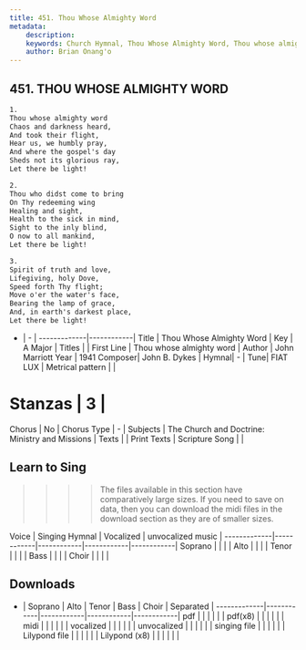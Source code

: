 ```yaml
---
title: 451. Thou Whose Almighty Word
metadata:
    description: 
    keywords: Church Hymnal, Thou Whose Almighty Word, Thou whose almighty word , 
    author: Brian Onang'o
---
```



## 451. THOU WHOSE ALMIGHTY WORD

```txt
1.
Thou whose almighty word 
Chaos and darkness heard, 
And took their flight, 
Hear us, we humbly pray, 
And where the gospel's day 
Sheds not its glorious ray, 
Let there be light! 

2.
Thou who didst come to bring 
On Thy redeeming wing 
Healing and sight, 
Health to the sick in mind, 
Sight to the inly blind, 
O now to all mankind, 
Let there be light! 

3.
Spirit of truth and love, 
Lifegiving, holy Dove, 
Speed forth Thy flight; 
Move o'er the water's face, 
Bearing the lamp of grace, 
And, in earth's darkest place, 
Let there be light!
```

- |   -  |
-------------|------------|
Title | Thou Whose Almighty Word |
Key | A Major |
Titles |  |
First Line | Thou whose almighty word  |
Author | John Marriott
Year | 1941
Composer| John B. Dykes |
Hymnal|  - |
Tune| FIAT LUX |
Metrical pattern | |
# Stanzas | 3 |
Chorus | No |
Chorus Type | - |
Subjects | The Church and Doctrine: Ministry and Missions |
Texts |  |
Print Texts | 
Scripture Song |  |
  
## Learn to Sing

>>>> The files available in this section have comparatively large sizes. If you need to save on data, then you can download the midi files in the download section as they are of smaller sizes.

Voice |  Singing Hymnal | Vocalized | unvocalized music |
-------------|------------|------------|------------|------------|
Soprano | | | |
Alto | | | |
Tenor | | | |
Bass | | | |
Choir | | | |

## Downloads

- |  Soprano | Alto | Tenor | Bass | Choir | Separated |
-------------|------------|------------|------------|------------|
pdf | | | | | |
pdf(x8) | | | | | |
midi | | | | | |
vocalized | | | | | |
unvocalized | | | | | |
singing file | | | | | |
Lilypond file | | | | | |
Lilypond (x8) | | | | | |
  